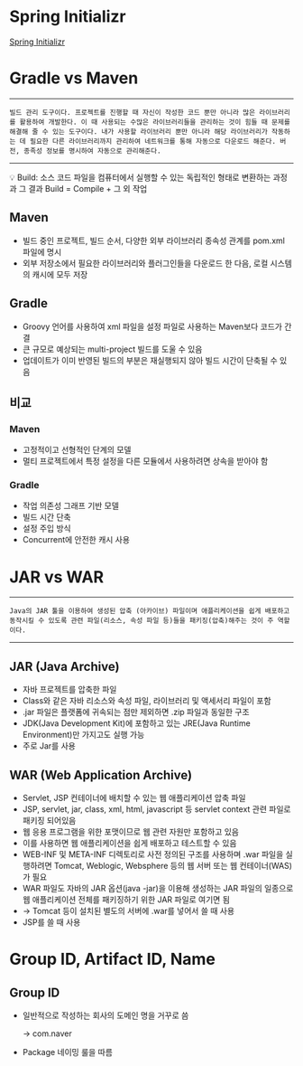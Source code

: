 # Spring Initializr

[Spring Initializr](https://start.spring.io/)

# Gradle vs Maven

---

    빌드 관리 도구이다. 프로젝트를 진행할 때 자신이 작성한 코드 뿐만 아니라 많은 라이브러리를 활용하여 개발한다. 이 때 사용되는 수많은 라이브러리들을 관리하는 것이 힘들 때 문제를 해결해 줄 수 있는 도구이다. 내가 사용할 라이브러리 뿐만 아니라 해당 라이브러리가 작동하는 데 필요한 다른 라이브러리까지 관리하여 네트워크를 통해 자동으로 다운로드 해준다. 버전, 종족성 정보를 명시하여 자동으로 관리해준다.

---

<aside>
💡 Build: 소스 코드 파일을 컴퓨터에서 실행할 수 있는 독립적인 형태로 변환하는 과정과 그 결과       Build = Compile + 그 외 작업

</aside>

## Maven

- 빌드 중인 프로젝트, 빌드 순서, 다양한 외부 라이브러리 종속성 관계를 pom.xml 파일에 명시
- 외부 저장소에서 필요한 라이브러리와 플러그인들을 다운로드 한 다음, 로컬 시스템의 캐시에 모두 저장

## Gradle

- Groovy 언어를 사용하여 xml 파일을 설정 파일로 사용하는 Maven보다 코드가 간결
- 큰 규모로 예상되는 multi-project 빌드를 도울 수 있음
- 업데이트가 이미 반영된 빌드의 부분은 재실행되지 않아 빌드 시간이 단축될 수 있음

## 비교

### Maven

- 고정적이고 선형적인 단계의 모델
- 멀티 프로젝트에서 특정 설정을 다른 모듈에서 사용하려면 상속을 받아야 함

### Gradle

- 작업 의존성 그래프 기반 모델
- 빌드 시간 단축
- 설정 주입 방식
- Concurrent에 안전한 캐시 사용

# JAR vs WAR

---

    Java의 JAR 툴을 이용하여 생성된 압축 (아카이브) 파일이며 애플리케이션을 쉽게 배포하고 동작시킬 수 있도록 관련 파일(리소스, 속성 파일 등)들을 패키징(압축)해주는 것이 주 역할이다.

---

## JAR (**J**ava Archive)

- 자바 프로젝트를 압축한 파일
- Class와 같은 자바 리소스와 속성 파일, 라이브러리 및 액세서리 파일이 포함
- .jar 파일은 플랫폼에 귀속되는 점만 제외하면 .zip 파일과 동일한 구조
- JDK(Java Development Kit)에 포함하고 있는 JRE(Java Runtime Environment)만 가지고도 실행 가능
- 주로 Jar를 사용

## WAR (Web Application Archive)

- Servlet, JSP 컨테이너에 배치할 수 있는 웹 애플리케이션 압축 파일
- JSP, servlet, jar, class, xml, html, javascript 등 servlet context 관련 파일로 패키징 되어있음
- 웹 응용 프로그램을 위한 포맷이므로 웹 관련 자원만 포함하고 있음
- 이를 사용하면 웹 애플리케이션을 쉽게 배포하고 테스트할 수 있음
- WEB-INF 및 META-INF 디렉토리로 사전 정의된 구조를 사용하며 .war 파일을 실행하려면 Tomcat, Weblogic, Websphere 등의 웹 서버 또는 웹 컨테이너(WAS)가 필요
- WAR 파일도 자바의 JAR 옵션(java -jar)을 이용해 생성하는 JAR 파일의 일종으로 웹 애플리케이션 전체를 패키징하기 위한 JAR 파일로 여기면 됨
- → Tomcat 등이 설치된 별도의 서버에 .war를 넣어서 쓸 때 사용
- JSP를 쓸 때 사용

# Group ID, Artifact ID, Name

## Group ID

- 일반적으로 작성하는 회사의 도메인 명을 거꾸로 씀
    
    → com.naver
    
- Package 네이밍 룰을 따름